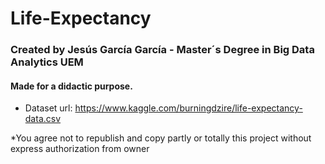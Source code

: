 # Life-Expectancy
### Created by Jesús García García - Master´s Degree in Big Data Analytics UEM
#### Made for a didactic purpose. 
* Dataset url: https://www.kaggle.com/burningdzire/life-expectancy-data.csv 

*You agree not to republish and copy partly or totally this project without express authorization from owner
